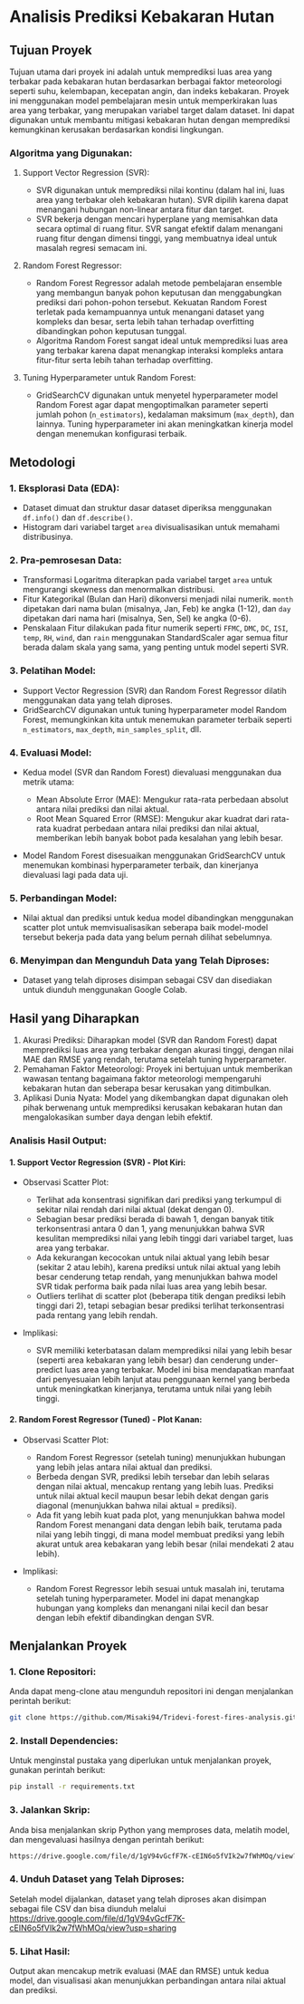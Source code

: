 # Analisis Prediksi Kebakaran Hutan

## Tujuan Proyek

Tujuan utama dari proyek ini adalah untuk memprediksi luas area yang terbakar pada kebakaran hutan berdasarkan berbagai faktor meteorologi seperti suhu, kelembapan, kecepatan angin, dan indeks kebakaran. Proyek ini menggunakan model pembelajaran mesin untuk memperkirakan luas area yang terbakar, yang merupakan variabel target dalam dataset. Ini dapat digunakan untuk membantu mitigasi kebakaran hutan dengan memprediksi kemungkinan kerusakan berdasarkan kondisi lingkungan.

### Algoritma yang Digunakan:

1. Support Vector Regression (SVR):

   * SVR digunakan untuk memprediksi nilai kontinu (dalam hal ini, luas area yang terbakar oleh kebakaran hutan). SVR dipilih karena dapat menangani hubungan non-linear antara fitur dan target.
   * SVR bekerja dengan mencari hyperplane yang memisahkan data secara optimal di ruang fitur. SVR sangat efektif dalam menangani ruang fitur dengan dimensi tinggi, yang membuatnya ideal untuk masalah regresi semacam ini.

2. Random Forest Regressor:

   * Random Forest Regressor adalah metode pembelajaran ensemble yang membangun banyak pohon keputusan dan menggabungkan prediksi dari pohon-pohon tersebut. Kekuatan Random Forest terletak pada kemampuannya untuk menangani dataset yang kompleks dan besar, serta lebih tahan terhadap overfitting dibandingkan pohon keputusan tunggal.
   * Algoritma Random Forest sangat ideal untuk memprediksi luas area yang terbakar karena dapat menangkap interaksi kompleks antara fitur-fitur serta lebih tahan terhadap overfitting.

3. Tuning Hyperparameter untuk Random Forest:

   * GridSearchCV digunakan untuk menyetel hyperparameter model Random Forest agar dapat mengoptimalkan parameter seperti jumlah pohon (`n_estimators`), kedalaman maksimum (`max_depth`), dan lainnya. Tuning hyperparameter ini akan meningkatkan kinerja model dengan menemukan konfigurasi terbaik.

## Metodologi

### 1. Eksplorasi Data (EDA):

* Dataset dimuat dan struktur dasar dataset diperiksa menggunakan `df.info()` dan `df.describe()`.
* Histogram dari variabel target `area` divisualisasikan untuk memahami distribusinya.

### 2. Pra-pemrosesan Data:

* Transformasi Logaritma diterapkan pada variabel target `area` untuk mengurangi skewness dan menormalkan distribusi.
* Fitur Kategorikal (Bulan dan Hari) dikonversi menjadi nilai numerik. `month` dipetakan dari nama bulan (misalnya, Jan, Feb) ke angka (1-12), dan `day` dipetakan dari nama hari (misalnya, Sen, Sel) ke angka (0-6).
* Penskalaan Fitur dilakukan pada fitur numerik seperti `FFMC`, `DMC`, `DC`, `ISI`, `temp`, `RH`, `wind`, dan `rain` menggunakan StandardScaler agar semua fitur berada dalam skala yang sama, yang penting untuk model seperti SVR.

### 3. Pelatihan Model:

* Support Vector Regression (SVR) dan Random Forest Regressor dilatih menggunakan data yang telah diproses.
* GridSearchCV digunakan untuk tuning hyperparameter model Random Forest, memungkinkan kita untuk menemukan parameter terbaik seperti `n_estimators`, `max_depth`, `min_samples_split`, dll.

### 4. Evaluasi Model:

* Kedua model (SVR dan Random Forest) dievaluasi menggunakan dua metrik utama:

  * Mean Absolute Error (MAE): Mengukur rata-rata perbedaan absolut antara nilai prediksi dan nilai aktual.
  * Root Mean Squared Error (RMSE): Mengukur akar kuadrat dari rata-rata kuadrat perbedaan antara nilai prediksi dan nilai aktual, memberikan lebih banyak bobot pada kesalahan yang lebih besar.

* Model Random Forest disesuaikan menggunakan GridSearchCV untuk menemukan kombinasi hyperparameter terbaik, dan kinerjanya dievaluasi lagi pada data uji.

### 5. Perbandingan Model:

* Nilai aktual dan prediksi untuk kedua model dibandingkan menggunakan scatter plot untuk memvisualisasikan seberapa baik model-model tersebut bekerja pada data yang belum pernah dilihat sebelumnya.

### 6. Menyimpan dan Mengunduh Data yang Telah Diproses:

* Dataset yang telah diproses disimpan sebagai CSV dan disediakan untuk diunduh menggunakan Google Colab.

## Hasil yang Diharapkan

1. Akurasi Prediksi: Diharapkan model (SVR dan Random Forest) dapat memprediksi luas area yang terbakar dengan akurasi tinggi, dengan nilai MAE dan RMSE yang rendah, terutama setelah tuning hyperparameter.
2. Pemahaman Faktor Meteorologi: Proyek ini bertujuan untuk memberikan wawasan tentang bagaimana faktor meteorologi mempengaruhi kebakaran hutan dan seberapa besar kerusakan yang ditimbulkan.
3. Aplikasi Dunia Nyata: Model yang dikembangkan dapat digunakan oleh pihak berwenang untuk memprediksi kerusakan kebakaran hutan dan mengalokasikan sumber daya dengan lebih efektif.

### Analisis Hasil Output:

#### 1. Support Vector Regression (SVR) - Plot Kiri:

* Observasi Scatter Plot:

  * Terlihat ada konsentrasi signifikan dari prediksi yang terkumpul di sekitar nilai rendah dari nilai aktual (dekat dengan 0).
  * Sebagian besar prediksi berada di bawah 1, dengan banyak titik terkonsentrasi antara 0 dan 1, yang menunjukkan bahwa SVR kesulitan memprediksi nilai yang lebih tinggi dari variabel target, luas area yang terbakar.
  * Ada kekurangan kecocokan untuk nilai aktual yang lebih besar (sekitar 2 atau lebih), karena prediksi untuk nilai aktual yang lebih besar cenderung tetap rendah, yang menunjukkan bahwa model SVR tidak performa baik pada nilai luas area yang lebih besar.
  * Outliers terlihat di scatter plot (beberapa titik dengan prediksi lebih tinggi dari 2), tetapi sebagian besar prediksi terlihat terkonsentrasi pada rentang yang lebih rendah.

* Implikasi:

  * SVR memiliki keterbatasan dalam memprediksi nilai yang lebih besar (seperti area kebakaran yang lebih besar) dan cenderung under-predict luas area yang terbakar. Model ini bisa mendapatkan manfaat dari penyesuaian lebih lanjut atau penggunaan kernel yang berbeda untuk meningkatkan kinerjanya, terutama untuk nilai yang lebih tinggi.

#### 2. Random Forest Regressor (Tuned) - Plot Kanan:

* Observasi Scatter Plot:

  * Random Forest Regressor (setelah tuning) menunjukkan hubungan yang lebih jelas antara nilai aktual dan prediksi.
  * Berbeda dengan SVR, prediksi lebih tersebar dan lebih selaras dengan nilai aktual, mencakup rentang yang lebih luas. Prediksi untuk nilai aktual kecil maupun besar lebih dekat dengan garis diagonal (menunjukkan bahwa nilai aktual = prediksi).
  * Ada fit yang lebih kuat pada plot, yang menunjukkan bahwa model Random Forest menangani data dengan lebih baik, terutama pada nilai yang lebih tinggi, di mana model membuat prediksi yang lebih akurat untuk area kebakaran yang lebih besar (nilai mendekati 2 atau lebih).

* Implikasi:

  * Random Forest Regressor lebih sesuai untuk masalah ini, terutama setelah tuning hyperparameter. Model ini dapat menangkap hubungan yang kompleks dan menangani nilai kecil dan besar dengan lebih efektif dibandingkan dengan SVR.

## Menjalankan Proyek

### 1. Clone Repositori:

Anda dapat meng-clone atau mengunduh repositori ini dengan menjalankan perintah berikut:

```bash
git clone https://github.com/Misaki94/Tridevi-forest-fires-analysis.git
```

### 2. Install Dependencies:

Untuk menginstal pustaka yang diperlukan untuk menjalankan proyek, gunakan perintah berikut:

```bash
pip install -r requirements.txt
```

### 3. Jalankan Skrip:

Anda bisa menjalankan skrip Python yang memproses data, melatih model, dan mengevaluasi hasilnya dengan perintah berikut:

```bash
https://drive.google.com/file/d/1gV94vGcfF7K-cEIN6o5fVIk2w7fWhMOq/view?usp=sharing
```

### 4. Unduh Dataset yang Telah Diproses:

Setelah model dijalankan, dataset yang telah diproses akan disimpan sebagai file CSV dan bisa diunduh melalui https://drive.google.com/file/d/1gV94vGcfF7K-cEIN6o5fVIk2w7fWhMOq/view?usp=sharing

### 5. Lihat Hasil:

Output akan mencakup metrik evaluasi (MAE dan RMSE) untuk kedua model, dan visualisasi akan menunjukkan perbandingan antara nilai aktual dan prediksi.


